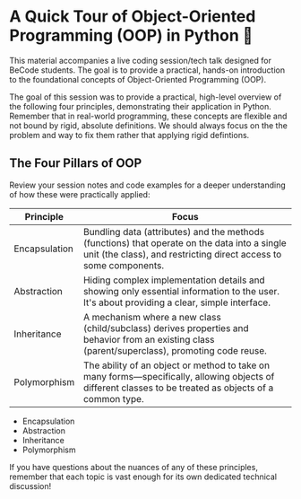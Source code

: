 # A Quick Tour of Object-Oriented Programming (OOP) in Python 🐍

This material accompanies a live coding session/tech talk designed for BeCode students. The goal is to provide a practical, hands-on introduction to the foundational concepts of Object-Oriented Programming (OOP).

The goal of this session was to provide a practical, high-level overview of the following four principles, demonstrating their application in Python. Remember that in real-world programming, these concepts are flexible and not bound by rigid, absolute definitions. We should always focus on the the problem and way to fix them rather that applying rigid defintions.

## The Four Pillars of OOP

Review your session notes and code examples for a deeper understanding of how these were practically applied:

| Principle     | Focus                                                                                                                                                             |
| ------------- | ----------------------------------------------------------------------------------------------------------------------------------------------------------------- |
| Encapsulation | Bundling data (attributes) and the methods (functions) that operate on the data into a single unit (the class), and restricting direct access to some components. |
| Abstraction   | Hiding complex implementation details and showing only essential information to the user. It's about providing a clear, simple interface.                         |
| Inheritance   | A mechanism where a new class (child/subclass) derives properties and behavior from an existing class (parent/superclass), promoting code reuse.                  |
| Polymorphism  | The ability of an object or method to take on many forms—specifically, allowing objects of different classes to be treated as objects of a common type.           |

- Encapsulation
- Abstraction
- Inheritance
- Polymorphism

If you have questions about the nuances of any of these principles, remember that each topic is vast enough for its own dedicated technical discussion!
